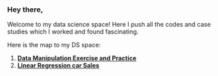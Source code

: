 ### Hey there,
Welcome to my data science space!
Here I push all the codes and case studies which I worked and found fascinating.

Here is the map to my DS space:

1. [**Data Manipulation Exercise and Practice**](https://github.com/avbendre/Data-Science-Portfolio/tree/main/Data_Manipulation_exercise_and_practice)
2. [**Linear Regression car Sales**](https://github.com/avbendre/Data-Science-Portfolio/tree/main/Linear%20Regression%20Cars%20Sales)
